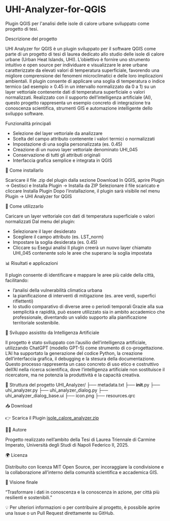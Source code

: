 # UHI-Analyzer-for-QGIS
Plugin QGIS per l'analisi delle isole di calore urbane sviluppato come progetto di tesi.

Descrizione del progetto

UHI Analyzer for QGIS è un plugin sviluppato per il software QGIS come parte di un progetto di tesi di laurea dedicato allo studio delle isole di calore urbane (Urban Heat Islands, UHI).
L’obiettivo è fornire uno strumento intuitivo e open source per individuare e visualizzare le aree urbane caratterizzate da elevati valori di temperatura superficiale, favorendo una migliore comprensione dei fenomeni microclimatici e delle loro implicazioni ambientali.
Il plugin consente di applicare una soglia di temperatura o indice termico (ad esempio ≥ 0.45 in un intervallo normalizzato da 0 a 1) su un layer vettoriale contenente dati di temperatura superficiale o valori normalizzati.
Realizzato con il supporto dell’intelligenza artificiale (AI), questo progetto rappresenta un esempio concreto di integrazione tra conoscenza scientifica, strumenti GIS e automazione intelligente dello sviluppo software.

Funzionalità principali
- Selezione del layer vettoriale da analizzare
- Scelta del campo attributo contenente i valori termici o normalizzati
- Impostazione di una soglia personalizzata (es. 0.45)
- Creazione di un nuovo layer vettoriale denominato UHI_045
- Conservazione di tutti gli attributi originali
- Interfaccia grafica semplice e integrata in QGIS

🧩 Come installarlo

Scaricare il file .zip del plugin dalla sezione Download
In QGIS, aprire Plugin → Gestisci e Installa Plugin → Installa da ZIP
Selezionare il file scaricato e cliccare Installa Plugin
Dopo l’installazione, il plugin sarà visibile nel menu Plugin → UHI Analyzer for QGIS

🧭 Come utilizzarlo

Caricare un layer vettoriale con dati di temperatura superficiale o valori normalizzati
Dal menu del plugin:
- Selezionare il layer desiderato
- Scegliere il campo attributo (es. LST_norm)
- Impostare la soglia desiderata (es. 0.45)
- Cliccare su Esegui analisi
Il plugin creerà un nuovo layer chiamato UHI_045 contenente solo le aree che superano la soglia impostata

📊 Risultati e applicazioni

Il plugin consente di identificare e mappare le aree più calde della città, facilitando:
- l’analisi della vulnerabilità climatica urbana
- la pianificazione di interventi di mitigazione (es. aree verdi, superfici riflettenti)
- lo studio comparativo di diverse aree o periodi temporali
Grazie alla sua semplicità e rapidità, può essere utilizzato sia in ambito accademico che professionale, diventando un valido supporto alla pianificazione territoriale sostenibile.

🤖 Sviluppo assistito da Intelligenza Artificiale

Il progetto è stato sviluppato con l’ausilio dell’intelligenza artificiale, utilizzando ChatGPT (modello GPT-5) come strumento di co-progettazione.
L’AI ha supportato la generazione del codice Python, la creazione dell’interfaccia grafica, il debugging e la stesura della documentazione.
Questo processo rappresenta un caso concreto di uso etico e costruttivo dell’AI nella ricerca scientifica, dove l’intelligenza artificiale non sostituisce il ricercatore, ma ne potenzia la produttività e la capacità creativa.

📁 Struttura del progetto
UHI_Analyzer/
├── metadata.txt
├── __init__.py
├── uhi_analyzer.py
├── uhi_analyzer_dialog.py
├── uhi_analyzer_dialog_base.ui
├── icon.png
├── resources.qrc

📥 Download

👉 Scarica il Plugin [isole_calore_analyzer.zip](https://github.com/user-attachments/files/22997949/isole_calore_analyzer.zip)

🧑‍💻 Autore

Progetto realizzato nell’ambito della Tesi di Laurea Triennale di
Carmine Imperato,
Università degli Studi di Napoli Federico II, 2025.

🌍 Licenza

Distribuito con licenza MIT Open Source, per incoraggiare la condivisione e la collaborazione all’interno della comunità scientifica e accademica GIS.

🎯 Visione finale

“Trasformare i dati in conoscenza e la conoscenza in azione, per città più resilienti e sostenibili.”

💡 Per ulteriori informazioni o per contribuire al progetto, è possibile aprire una Issue o un Pull Request direttamente su GitHub.
